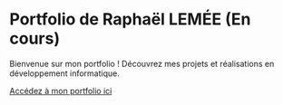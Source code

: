 # Portfolio de Raphaël LEMÉE (En cours)

Bienvenue sur mon portfolio ! Découvrez mes projets et réalisations en développement informatique.

[Accédez à mon portfolio ici](https://raphl29.github.io/portefolio/)
